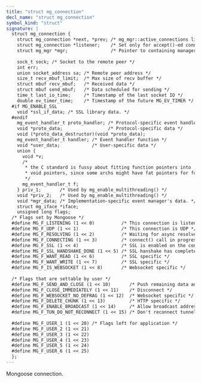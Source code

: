 ```yaml
---
title: "struct mg_connection"
decl_name: "struct mg_connection"
symbol_kind: "struct"
signature: |
  struct mg_connection {
    struct mg_connection *next, *prev; /* mg_mgr::active_connections linkage */
    struct mg_connection *listener;    /* Set only for accept()-ed connections */
    struct mg_mgr *mgr;                /* Pointer to containing manager */
  
    sock_t sock; /* Socket to the remote peer */
    int err;
    union socket_address sa; /* Remote peer address */
    size_t recv_mbuf_limit;  /* Max size of recv buffer */
    struct mbuf recv_mbuf;   /* Received data */
    struct mbuf send_mbuf;   /* Data scheduled for sending */
    time_t last_io_time;     /* Timestamp of the last socket IO */
    double ev_timer_time;    /* Timestamp of the future MG_EV_TIMER */
  #if MG_ENABLE_SSL
    void *ssl_if_data; /* SSL library data. */
  #endif
    mg_event_handler_t proto_handler; /* Protocol-specific event handler */
    void *proto_data;                 /* Protocol-specific data */
    void (*proto_data_destructor)(void *proto_data);
    mg_event_handler_t handler; /* Event handler function */
    void *user_data;            /* User-specific data */
    union {
      void *v;
      /*
       * the C standard is fussy about fitting function pointers into
       * void pointers, since some archs might have fat pointers for functions.
       */
      mg_event_handler_t f;
    } priv_1;       /* Used by mg_enable_multithreading() */
    void *priv_2;   /* Used by mg_enable_multithreading() */
    void *mgr_data; /* Implementation-specific event manager's data. */
    struct mg_iface *iface;
    unsigned long flags;
  /* Flags set by Mongoose */
  #define MG_F_LISTENING (1 << 0)          /* This connection is listening */
  #define MG_F_UDP (1 << 1)                /* This connection is UDP */
  #define MG_F_RESOLVING (1 << 2)          /* Waiting for async resolver */
  #define MG_F_CONNECTING (1 << 3)         /* connect() call in progress */
  #define MG_F_SSL (1 << 4)                /* SSL is enabled on the connection */
  #define MG_F_SSL_HANDSHAKE_DONE (1 << 5) /* SSL hanshake has completed */
  #define MG_F_WANT_READ (1 << 6)          /* SSL specific */
  #define MG_F_WANT_WRITE (1 << 7)         /* SSL specific */
  #define MG_F_IS_WEBSOCKET (1 << 8)       /* Websocket specific */
  
  /* Flags that are settable by user */
  #define MG_F_SEND_AND_CLOSE (1 << 10)       /* Push remaining data and close  */
  #define MG_F_CLOSE_IMMEDIATELY (1 << 11)    /* Disconnect */
  #define MG_F_WEBSOCKET_NO_DEFRAG (1 << 12)  /* Websocket specific */
  #define MG_F_DELETE_CHUNK (1 << 13)         /* HTTP specific */
  #define MG_F_ENABLE_BROADCAST (1 << 14)     /* Allow broadcast address usage */
  #define MG_F_TUN_DO_NOT_RECONNECT (1 << 15) /* Don't reconnect tunnel */
  
  #define MG_F_USER_1 (1 << 20) /* Flags left for application */
  #define MG_F_USER_2 (1 << 21)
  #define MG_F_USER_3 (1 << 22)
  #define MG_F_USER_4 (1 << 23)
  #define MG_F_USER_5 (1 << 24)
  #define MG_F_USER_6 (1 << 25)
  };
---
```


Mongoose connection. 

